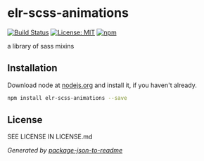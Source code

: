 # elr-scss-animations

[![Build Status](https://travis-ci.org/Beth3346/elr-scss-animations.svg?branch=master)](https://travis-ci.org/Beth3346/elr-scss-animations)
[![License: MIT](https://img.shields.io/badge/License-MIT-yellow.svg)](https://opensource.org/licenses/MIT)
[![npm](https://img.shields.io/npm/dm/elr-scss-animations.svg?style=flat)]()

a library of sass mixins



## Installation

Download node at [nodejs.org](http://nodejs.org) and install it, if you haven't already.

```sh
npm install elr-scss-animations --save
```

## License

SEE LICENSE IN LICENSE.md

_Generated by [package-json-to-readme](https://github.com/zeke/package-json-to-readme)_
